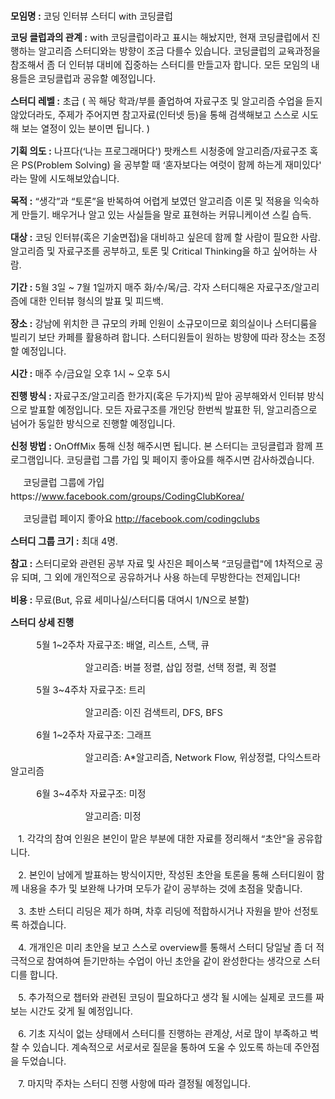 <html lang="ko">
 <head></head>
 <body>
<p><b><span style="font-size: 11pt;">모임명 :</span></b> <span style="font-size: 11pt;">코딩 인터뷰 스터디 with 코딩클럽</span></p>
<p><span style="line-height: 1.5; font-size: 11pt;"><b>코딩 클럽과의 관계
:</b> with 코딩클럽이라고 표시는 해놨지만, 현재 코딩클럽에서 진행하는 알고리즘 스터디와는 방향이 조금 다를수
있습니다. 코딩클럽의 교육과정을 참조해서 좀 더 인터뷰 대비에 집중하는 스터디를 만들고자 합니다. 모든 모임의 내용들은
코딩클럽과 공유할 예정입니다. &nbsp;</span></p>
<p><span style="line-height: 1.5; font-size: 11pt;"><b>스터디 레벨 :</b>
초급 ( 꼭 해당 학과/부를 졸업하여 자료구조 및 알고리즘 수업을 듣지 않았더라도, 주제가 주어지면 참고자료(인터넷
등)을 통해 검색해보고 스스로 시도해 보는 열정이 있는 분이면 됩니다. )&nbsp;</span></p>
<p><span style="line-height: 1.5; font-size: 11pt;"><b>기획 의도 :</b>
나프다(‘나는 프로그래머다') 팟캐스트 시청중에 알고리즘/자료구조 혹은 PS(Problem Solving) 을 공부할 때
‘혼자보다는 여럿이 함께 하는게 재미있다' 라는 말에 시도해보았습니다.&nbsp;</span></p>
<p><span style="line-height: 1.5; font-size: 11pt;"><b>목적 :</b>
“생각”과 “토론”을 반복하여 어렵게 보였던 알고리즘 이론 및 적용을 익숙하게 만들기. 배우거나 알고 있는 사실들을 말로
표현하는 커뮤니케이션 스킬 습득.&nbsp;</span></p>
<p><span style="line-height: 1.5; font-size: 11pt;"><b>대상 :</b> 코딩
인터뷰(혹은 기술면접)을 대비하고 싶은데 함께 할 사람이 필요한 사람. 알고리즘 및 자료구조를 공부하고, 토론 및
Critical Thinking을 하고 싶어하는 사람.&nbsp;</span></p>
<p><span style="line-height: 1.5; font-size: 11pt;"><b>기간 :</b> 5월
3일 ~ 7월 1일까지 매주 화/수/목/금. 각자 스터디해온 자료구조/알고리즘에 대한 인터뷰 형식의 발표 및
피드백.&nbsp;</span></p>
<p><span style="line-height: 1.5; font-size: 11pt;"><b>장소 :</b> 강남에
위치한 큰 규모의 카페 인원이 소규모이므로 회의실이나 스터디룸을 빌리기 보단 카페를 활용하려 합니다. 스터디원들이 원하는
방향에 따라 장소는 조정할 예정입니다.&nbsp;</span></p>
<p><span style="line-height: 1.5; font-size: 11pt;"><b>시간 :</b> 매주
수/금요일 오후 1시 ~ 오후 5시&nbsp;</span></p>
<p><span style="line-height: 1.5; font-size: 11pt;"><b>진행 방식 :</b>
자료구조/알고리즘 한가지(혹은 두가지)씩 맡아 공부해와서 인터뷰 방식으로 발표할 예정입니다. 모든 자료구조를 개인당
한번씩 발표한 뒤, 알고리즘으로 넘어가 동일한 방식으로 진행할 예정입니다.&nbsp;</span></p>
<p><span style="line-height: 1.5; font-size: 11pt;"><b>신청 방법 :</b>
OnOffMix 통해 신청 해주시면 됩니다. 본 스터디는 코딩클럽과 함께 프로그램입니다. 코딩클럽 그룹 가입 및 페이지
좋아요를 해주시면 감사하겠습니다.&nbsp;</span></p>
<p><span style="line-height: 1.5; font-size: 11pt;">&nbsp; &nbsp;
&nbsp;코딩클럽 그룹에 가입 https://<a href="http://www.facebook.com/groups/CodingClubKorea/">www.facebook.com/groups/CodingClubKorea/</a>&nbsp;</span></p>
<p><span style="line-height: 1.5; font-size: 11pt;">&nbsp; &nbsp;
&nbsp;코딩클럽 페이지 좋아요 <a href="http://facebook.com/codingclubs">http://facebook.com/codingclubs</a>&nbsp;</span></p>
<p><span style="line-height: 1.5; font-size: 11pt;"><b>스터디 그룹 크기
:</b> 최대 4명.&nbsp;</span></p>
<p><span style="line-height: 1.5; font-size: 11pt;"><b>참고 :</b>
스터디로와 관련된 공부 자료 및 사진은 페이스북 “코딩클럽"에 1차적으로 공유 되며, 그 외에 개인적으로 공유하거나 사용
하는데 무방한다는 전제입니다!&nbsp;</span></p>
<p><span style="line-height: 1.5; font-size: 11pt;"><b>비용 :</b>
무료(But, 유료 세미나실/스터디룸 대여시 1/N으로 분할)&nbsp;</span></p>
<p><span style="line-height: 1.5; font-size: 11pt;"><b>스터디 상세
진행&nbsp;</b></span></p>
<p><span style="line-height: 1.5; font-size: 11pt;">&nbsp; &nbsp;
&nbsp; &nbsp; &nbsp; 5월 1~2주차 자료구조: 배열, 리스트, 스택, 큐&nbsp;</span></p>
<p><span style="line-height: 1.5; font-size: 11pt;">&nbsp; &nbsp;
&nbsp; &nbsp; &nbsp; &nbsp; &nbsp; &nbsp; &nbsp; &nbsp; &nbsp;
&nbsp; &nbsp; &nbsp; &nbsp;알고리즘: 버블 정렬, 삽입 정렬, 선택 정렬, 퀵
정렬&nbsp;</span></p>
<p><span style="line-height: 1.5; font-size: 11pt;">&nbsp; &nbsp;
&nbsp; &nbsp; &nbsp; 5월 3~4주차 자료구조: 트리&nbsp;</span></p>
<p><span style="line-height: 1.5; font-size: 11pt;">&nbsp; &nbsp;
&nbsp; &nbsp; &nbsp; &nbsp; &nbsp; &nbsp; &nbsp; &nbsp; &nbsp;
&nbsp; &nbsp; &nbsp; &nbsp;알고리즘: 이진 검색트리, DFS, BFS&nbsp;</span></p>
<p><span style="line-height: 1.5; font-size: 11pt;">&nbsp; &nbsp;
&nbsp; &nbsp; &nbsp; 6월 1~2주차 자료구조: 그래프&nbsp;</span></p>
<p><span style="line-height: 1.5; font-size: 11pt;">&nbsp; &nbsp;
&nbsp; &nbsp; &nbsp; &nbsp; &nbsp; &nbsp; &nbsp; &nbsp; &nbsp;
&nbsp; &nbsp; &nbsp; &nbsp;알고리즘: A*알고리즘, Network Flow, 위상정렬, 다익스트라
알고리즘&nbsp;</span></p>
<p><span style="line-height: 1.5; font-size: 11pt;">&nbsp; &nbsp;
&nbsp; &nbsp; &nbsp; 6월 3~4주차 자료구조: 미정&nbsp;</span></p>
<p><span style="line-height: 1.5; font-size: 11pt;">&nbsp; &nbsp;
&nbsp; &nbsp; &nbsp; &nbsp; &nbsp; &nbsp; &nbsp; &nbsp; &nbsp;
&nbsp; &nbsp; &nbsp; &nbsp;알고리즘: 미정&nbsp;</span></p>
<p><span style="line-height: 1.5; font-size: 11pt;">&nbsp; &nbsp;1.
각각의 참여 인원은 본인이 맡은 부분에 대한 자료를 정리해서 “초안"을 공유합니다.&nbsp;</span></p>
<p><span style="line-height: 1.5; font-size: 11pt;">&nbsp; &nbsp;2.
본인이 남에게 발표하는 방식이지만, 작성된 초안을 토론을 통해 스터디원이 함께 내용을 추가 및 보완해 나가며 모두가 같이
공부하는 것에 초점을 맞춥니다.&nbsp;</span></p>
<p><span style="line-height: 1.5; font-size: 11pt;">&nbsp; &nbsp;3.
초반 스터디 리딩은 제가 하며, 차후 리딩에 적합하시거나 자원을 받아 선정토록 하겠습니다.&nbsp;</span></p>
<p><span style="line-height: 1.5; font-size: 11pt;">&nbsp; &nbsp;4.
개개인은 미리 초안을 보고 스스로 overview를 통해서 스터디 당일날 좀 더 적극적으로 참여하여 듣기만하는 수업이
아닌 초안을 같이 완성한다는 생각으로 스터디를 합니다.&nbsp;</span></p>
<p><span style="line-height: 1.5; font-size: 11pt;">&nbsp; &nbsp;5.
추가적으로 챕터와 관련된 코딩이 필요하다고 생각 될 시에는 실제로 코드를 짜보는 시간도 갖게 될
예정입니다.&nbsp;</span></p>
<p><span style="line-height: 1.5; font-size: 11pt;">&nbsp; &nbsp;6.
기초 지식이 없는 상태에서 스터디를 진행하는 관계상, 서로 많이 부족하고 벅찰 수 있습니다. 계속적으로 서로서로 질문을
통하여 도울 수 있도록 하는데 주안점을 두었습니다.&nbsp;</span></p>
<p><span style="line-height: 1.5; font-size: 11pt;">&nbsp; &nbsp;7.
마지막 주차는 스터디 진행 사항에 따라 결정될 예정입니다.</span></p>
</body>
<html>

